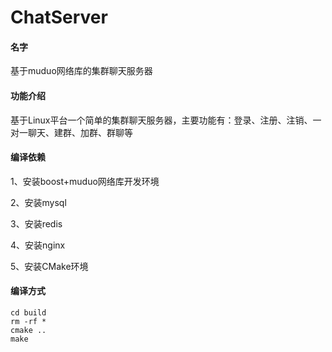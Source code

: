 # ChatServer
#### 名字
基于muduo网络库的集群聊天服务器

#### 功能介绍
基于Linux平台一个简单的集群聊天服务器，主要功能有：登录、注册、注销、一对一聊天、建群、加群、群聊等

#### 编译依赖
1、安装boost+muduo网络库开发环境

2、安装mysql

3、安装redis

4、安装nginx

5、安装CMake环境

#### 编译方式
```
cd build 
rm -rf *
cmake ..
make
```



